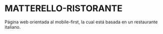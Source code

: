 # MATTERELLO-RISTORANTE

Página web orientada al mobile-first, la cual está basada en un restaurante italiano.

